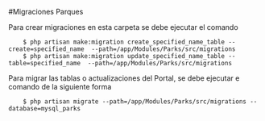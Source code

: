 #Migraciones Parques

Para crear migraciones en esta carpeta se debe ejecutar el comando

```
    $ php artisan make:migration create_specified_name_table --create=specified_name  --path=/app/Modules/Parks/src/migrations
    $ php artisan make:migration update_specified_name_table --table=specified_name  --path=/app/Modules/Parks/src/migrations
```

Para migrar las tablas o actualizaciones del Portal, se debe ejecutar e comando de la siguiente forma

```
    $ php artisan migrate --path=/app/Modules/Parks/src/migrations --database=mysql_parks
```
